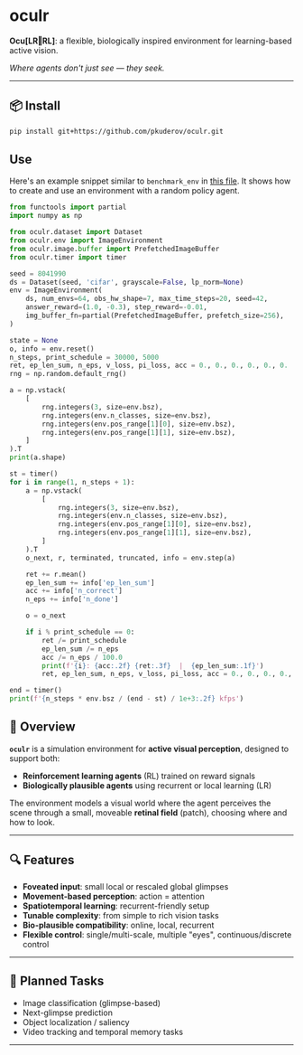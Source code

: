 # oculr

**Ocu[LR‖RL]**: a flexible, biologically inspired environment for learning-based active vision.

_Where agents don't just see — they seek._

---

## 📦 Install

```bash
pip install git+https://github.com/pkuderov/oculr.git
```

## Use

Here's an example snippet similar to `benchmark_env` in [this file](oculr/env.py). It shows how to create and use an environment with a random policy agent.

```python
from functools import partial
import numpy as np

from oculr.dataset import Dataset
from oculr.env import ImageEnvironment
from oculr.image.buffer import PrefetchedImageBuffer
from oculr.timer import timer

seed = 8041990
ds = Dataset(seed, 'cifar', grayscale=False, lp_norm=None)
env = ImageEnvironment(
    ds, num_envs=64, obs_hw_shape=7, max_time_steps=20, seed=42,
    answer_reward=(1.0, -0.3), step_reward=-0.01,
    img_buffer_fn=partial(PrefetchedImageBuffer, prefetch_size=256),
)

state = None
o, info = env.reset()
n_steps, print_schedule = 30000, 5000
ret, ep_len_sum, n_eps, v_loss, pi_loss, acc = 0., 0., 0., 0., 0., 0.
rng = np.random.default_rng()

a = np.vstack(
    [
        rng.integers(3, size=env.bsz),
        rng.integers(env.n_classes, size=env.bsz),
        rng.integers(env.pos_range[1][0], size=env.bsz),
        rng.integers(env.pos_range[1][1], size=env.bsz),
    ]
).T
print(a.shape)

st = timer()
for i in range(1, n_steps + 1):
    a = np.vstack(
        [
            rng.integers(3, size=env.bsz),
            rng.integers(env.n_classes, size=env.bsz),
            rng.integers(env.pos_range[1][0], size=env.bsz),
            rng.integers(env.pos_range[1][1], size=env.bsz),
        ]
    ).T
    o_next, r, terminated, truncated, info = env.step(a)

    ret += r.mean()
    ep_len_sum += info['ep_len_sum']
    acc += info['n_correct']
    n_eps += info['n_done']

    o = o_next

    if i % print_schedule == 0:
        ret /= print_schedule
        ep_len_sum /= n_eps
        acc /= n_eps / 100.0
        print(f'{i}: {acc:.2f} {ret:.3f}  |  {ep_len_sum:.1f}')
        ret, ep_len_sum, n_eps, v_loss, pi_loss, acc = 0., 0., 0., 0., 0., 0.

end = timer()
print(f'{n_steps * env.bsz / (end - st) / 1e+3:.2f} kfps')
```

## 🧠 Overview

**`oculr`** is a simulation environment for **active visual perception**, designed to support both:
- **Reinforcement learning agents** (RL) trained on reward signals
- **Biologically plausible agents** using recurrent or local learning (LR)

The environment models a visual world where the agent perceives the scene through a small, moveable **retinal field** (patch), choosing where and how to look.

---

## 🔍 Features

- **Foveated input**: small local or rescaled global glimpses
- **Movement-based perception**: action = attention
- **Spatiotemporal learning**: recurrent-friendly setup
- **Tunable complexity**: from simple to rich vision tasks
- **Bio-plausible compatibility**: online, local, recurrent
- **Flexible control**: single/multi-scale, multiple "eyes", continuous/discrete control

---

## 🚧 Planned Tasks

- Image classification (glimpse-based)
- Next-glimpse prediction
- Object localization / saliency
- Video tracking and temporal memory tasks

---
